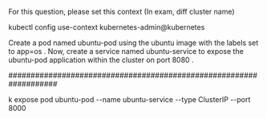 For this question, please set this context (In exam, diff cluster name)

kubectl config use-context kubernetes-admin@kubernetes


Create a pod named ubuntu-pod using the ubuntu image with the labels set to app=os . Now, create a service named ubuntu-service to expose the ubuntu-pod application within the cluster on port 8080 .



###################################################################

k expose pod ubuntu-pod --name ubuntu-service --type ClusterIP --port 8000
